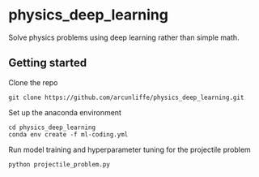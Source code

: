 # physics_deep_learning
Solve physics problems using deep learning rather than simple math.

## Getting started
Clone the repo

    git clone https://github.com/arcunliffe/physics_deep_learning.git

Set up the anaconda environment

    cd physics_deep_learning
    conda env create -f ml-coding.yml

Run model training and hyperparameter tuning for the projectile problem

    python projectile_problem.py
